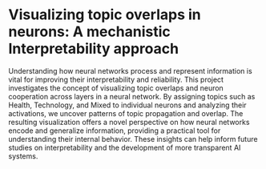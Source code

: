 # Visualizing topic overlaps in neurons: A mechanistic Interpretability approach

Understanding how neural networks process and represent information is vital for improving their interpretability and reliability. This project investigates the concept of visualizing topic overlaps and neuron cooperation across layers in a neural network. By assigning topics such as Health, Technology, and Mixed to individual neurons and analyzing their activations, we uncover patterns of topic propagation and overlap. The resulting visualization offers a novel perspective on how neural networks encode and generalize information, providing a practical tool for understanding their internal behavior. These insights can help inform future studies on interpretability and the development of more transparent AI systems.
